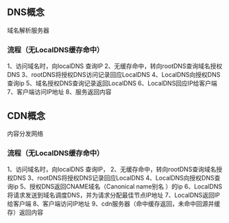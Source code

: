## DNS概念
域名解析服务器
### 流程（无LocalDNS缓存命中）
1、访问域名时，向localDNS 查询IP
2、无缓存命中，转向rootDNS查询域名授权DNS
3、rootDNS将授权DNS访问记录回应LocalDNS
4、LocalDNS向授权DNS查询ip
5、域名授权DNS查询记录返回LocalDNS
6、LocalDNS回应IP给客户端
7、客户端访问IP地址
8、服务返回内容

## CDN概念
内容分发网络
### 流程（无LocalDNS缓存命中）

1、访问域名时，向localDNS 查询IP，
2、无缓存命中，转向rootDNS查询域名授权DNS
3、rootDNS将授权DNS记录回应LocalDNS
4、LocalDNS向授权DNS查询ip
5、授权DNS返回CNAME域名（Canonical name别名 ）的ip
6、LocalDNS 将请求发送到域名调度DNS，并为请求分配最佳节点IP地址
7、LocalDNS返回IP给客户端
8、客户端访问IP地址
9、cdn服务器（命中缓存返回，未命中回源并缓存）返回内容